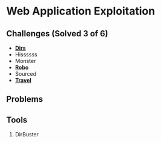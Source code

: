 # Web Application Exploitation

## Challenges (Solved 3 of 6)
- **[Dirs](Challenges/1-Dirs)**
- Hissssss
- Monster
- **[Robo](Challenges/4-Robo)**
- Sourced
- **[Travel](Challenges/6-Travel)**

## Problems

## Tools
1. DirBuster
